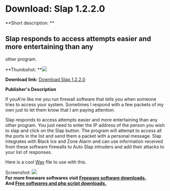 # Download: Slap 1.2.2.0

**Short description: **

## Slap responds to access attempts easier and more entertaining than any
other program.

  
**Thumbshot: **![](http://www.freewarefiles.com/screenshot/slap1220_md.gif)   
  
**Download link:** [Download Slap 1.2.2.0](http://freesoftwares.boysofts.com/Slap_program_20626.html)  
  

**Publisher's Description**  
  

If youA're like me you run firewall software that tells you when someone tries
to access your system. Sometimes I respond with a few packets of my own just
to let them know that I am paying attention.

Slap responds to access attempts easier and more entertaining than any other
program. You just need to enter the IP address of the person you wish to slap
and click on the Slap button. The program will attempt to access all the ports
in the list and send them a packet with a personal message. Slap integrates
with Black Ice and Zone Alarm and can use information received from these
software firewalls to Auto Slap intruders and add their attacks to your list
of responses.

Here is a cool [Wav](http://downloads.freewarefiles.com/files/slap.wav) file
to use with this.

  
  
Screenshot: ![](http://www.freewarefiles.com/screenshot/slap1220.gif)  
**For more freeware softwares visit [Freeware software downloads.](http://freesoftwares.boysofts.com/)**   
**And [Free softwares and php script downloads.](http://www.boysofts.com/)**

